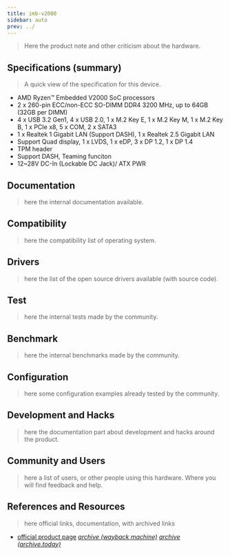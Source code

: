 ```yaml
---
title: imb-v2000
sidebar: auto
prev: ../
---
```


> Here the product note and other criticism about the hardware.

## Specifications (summary)

> A quick view of the specification for this device.


 * AMD Ryzen™ Embedded V2000 SoC processors
 * 2 x 260-pin ECC/non-ECC SO-DIMM DDR4 3200 MHz, up to 64GB (32GB per DIMM)
 * 4 x USB 3.2 Gen1, 4 x USB 2.0, 1 x M.2 Key E, 1 x M.2 Key M, 1 x M.2 Key B, 1 x PCIe x8, 5 x COM, 2 x SATA3
 * 1 x Realtek 1 Gigabit LAN (Support DASH), 1 x Realtek 2.5 Gigabit LAN
 * Support Quad display, 1 x LVDS, 1 x eDP, 3 x DP 1.2, 1 x DP 1.4
 * TPM header
 * Support DASH, Teaming funciton
 * 12~28V DC-In (Lockable DC Jack)/ ATX PWR                             

## Documentation

> here the internal documentation available.

## Compatibility

> here the compatibility list of operating system.

## Drivers

> here the list of the open source drivers available (with source
> code).

## Test

> here the internal tests made by the community.

## Benchmark

> here the internal benchmarks made by the community.

## Configuration

> here some configuration examples already tested by the community.

## Development and Hacks

> here the documentation part about development and hacks around the
> product.

## Community and Users

> here a list of users, or other people using this hardware. Where you
> will find feedback and help.

## References and Resources

> here official links, documentation, with archived links

 * [official product page](https://www.asrockind.com/en-gb/IMB-V2000)
   [*archive (wayback machine)*](https://web.archive.org/save/https://www.asrockind.com/en-gb/IMB-V2000)
   [*archive (archive.today)*](https://archive.ph/wip/tMGnx)

